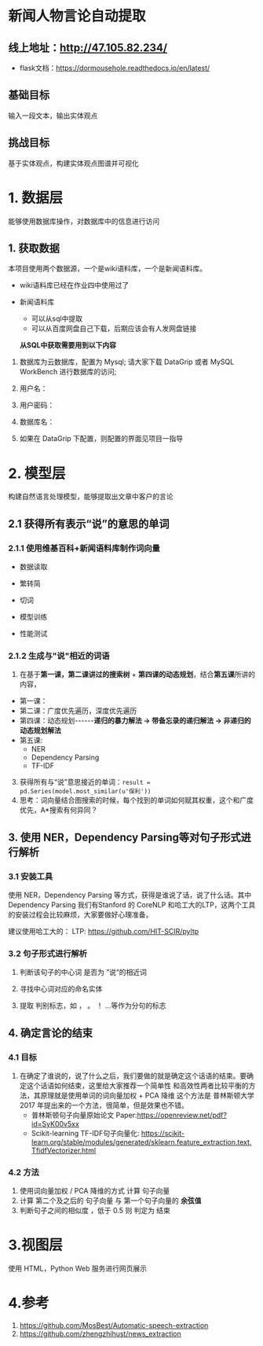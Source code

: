 # 新闻人物言论自动提取
## 线上地址：http://47.105.82.234/
- flask文档：https://dormousehole.readthedocs.io/en/latest/
## 基础目标
输入一段文本，输出实体观点
## 挑战目标
基于实体观点，构建实体观点图谱并可视化


# 1. 数据层

能够使用数据库操作，对数据库中的信息进行访问

## 1. 获取数据

本项目使用两个数据源，一个是wiki语料库，一个是新闻语料库。

- wiki语料库已经在作业四中使用过了

- 新闻语料库

  - 可以从sql中提取
  - 可以从百度网盘自己下载，后期应该会有人发网盘链接

  

  **从SQL中获取需要用到以下内容**

1. 数据库为云数据库，配置为 Mysql; 请⼤家下载 DataGrip 或者 MySQL WorkBench 进⾏数据库的访问;

2. 用户名：

3. 用户密码：

4. 数据库名：

5. 如果在 DataGrip 下配置，则配置的界⾯见项目一指导


# 2. 模型层

构建自然语言处理模型，能够提取出文章中客户的言论
## 2.1 获得所有表示“说”的意思的单词

### 2.1.1 使用维基百科+新闻语料库制作词向量

 - 数据读取

 - 繁转简

 - 切词

 - 模型训练

 - 性能测试


### 2.1.2 生成与"说"相近的词语
1. 在基于**第⼀课，第⼆课讲过的搜索树** + **第四课的动态规划**，结合**第五课**所讲的内容，

 - 第一课：
 - 第二课：广度优先遍历，深度优先遍历
 - 第四课：动态规划------**递归的暴力解法 -> 带备忘录的递归解法 -> 非递归的动态规划解法**
 - 第五课: 
   -  NER
   - Dependency Parsing
   - TF-IDF
3. 获得所有与“说”意思接近的单词：`result = pd.Series(model.most_similar(u'保利')) `
4. 思考：词向量结合图搜索的时候，每个找到的单词如何赋其权重，这个和⼴度优先，A*搜索有何异同？

## 3. 使用 NER，Dependency Parsing等对句子形式进行解析

### 3.1 安装工具

使⽤ NER，Dependency Parsing 等⽅式，获得是谁说了话，说了什么话。其中 Dependency Parsing 我们有Stanford 的 CoreNLP 和哈⼯⼤的LTP，这两个⼯具的安装过程会⽐较⿇烦，⼤家要做好⼼理准备。

建议使用哈工大的： LTP: https://github.com/HIT-SCIR/pyltp

### 3.2  句子形式进行解析

1. 判断该句子的中心词 是否为 ”说“的相近词

2. 寻找中心词对应的命名实体

3. 提取 判别标志，如 ， 。 ！ …等作为分句的标志


## 4. 确定言论的结束

### 4.1 目标

1. 在确定了谁说的，说了什么之后，我们要做的就是确定这个话语的结束。要确定这个话语如何结束，这里给大家推荐一个简单性 和高效性两者比较平衡的方法，其原理就是使用单词的词向量加权 + PCA 降维 这个方法是 普林斯顿大学2017 年提出来的一个方法，很简单，但是效果也不错。
   - 普林斯顿句⼦向量原始论⽂ Paper:https://openreview.net/pdf?id=SyK00v5xx
   - Scikit-learning TF-IDF句子向量化: https://scikit-learn.org/stable/modules/generated/sklearn.feature_extraction.text.TfidfVectorizer.html


### 4.2 方法
1. 使用词向量加权 / PCA 降维的方式 计算 句子向量
2. 计算 第二个及之后的 句子向量 与 第一个句子向量的 **余弦值**
3.  判断句子之间的相似度 ，低于 0.5 则 判定为 结束

# 3.视图层

使用 HTML，Python Web 服务进行网页展示



# 4.参考

1. https://github.com/MosBest/Automatic-speech-extraction
2. https://github.com/zhengzhihust/news_extraction
